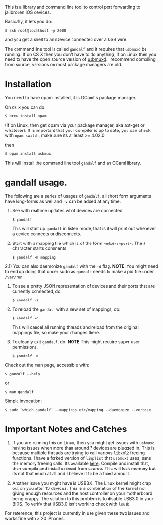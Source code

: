 This is a library and command line tool to control port forwarding to
jailbroken iOS devices.

Basically, it lets you do:

```shell
$ ssh root@localhost -p 2000
```

and you get a shell to an iDevice connected over a USB wire.

The command line tool is called `gandalf` and it requires that
`usbmuxd` be running. If on OS X then you don't have to do anything,
if on Linux then you need to have the open source version of
[usbmuxd](https://github.com/libimobiledevice/usbmuxd). I recommend compiling from source, versions on most package
managers are old.

# Installation

You need to have opam installed, it is OCaml's package manager.

On `OS X` you can do:

```shell
$ brew install opam
```

(If on Linux, then get opam via your package manager, aka apt-get or
whatever). It is important that your compiler is up to date, you can
check with `opam switch`, make sure its at least >= 4.02.0

then

```shell
$ opam install usbmux
```

This will install the command line tool `gandalf` and an OCaml
library.

# gandalf usage.

The following are a series of usages of `gandalf`, all short form
arguments have long-forms as well and `-v` can be added at any time.

1.  See with realtime updates what devices are connected 
    
    ```shell
    $ gandalf
    ```
    
    This will start up `gandalf` in listen mode, that is it will print
    out whenever a device connects or disconnects.

2.  Start with a mapping file which is of the form `<udid>:<port>`. The
    `#` character starts comments
    
    ```shell
    $ gandalf -m mapping
    ```

2.1) You can also daemonize `gandalf` with the `-d` flag. **NOTE**: You
might need to end up doing that under sudo as `gandalf` needs to
make a pid file under `/var/run`.

1.  To see a pretty JSON representation of devices and their ports that
    are currently connected, do:
    
    ```shell
    $ gandalf -s
    ```

2.  To reload the `gandalf` with a new set of mappings, do:
    
    ```shell
    $ gandalf -r
    ```
    
    This will cancel all running threads and reload from the original
    mappings file, so make your changes there.

3.  To cleanly exit `gandalf`, do:
    **NOTE** This might require super user permissions.
    
    ```shell
    $ gandalf -e
    ```

Check out the man page, accessible with:

```shell
$ gandalf --help
```

or 

```shell
$ man gandalf
```

Simple invocation:

```shell
$ sudo `which gandalf` --mappings etc/mapping --daemonize --verbose
```

# Important Notes and Catches

1.  If you are running this on Linux, then you might get issues with
    `usbmuxd` having issues when more than around 7 devices are plugged
    in. This is because multiple threads are trying to call various
    `libxml2` freeing functions. I have a forked version of `libplist`
    that `usbmuxd` uses, sans the memory freeing calls. Its available
    [here](https://github.com/onlinemediagroup/libplist). Compile and install that, then compile and install `usbmuxd`
    from source. This will leak memory but its not that much at all and
    I believe it to be a fixed amount.

2.  Another issue you might have is USB3.0. The Linux kernel might crap
    out on you after 13 devices. This is a combination of the kernel
    not giving enough resources and the host controller on your
    motherboard being crappy. The solution to this problem is to
    disable USB3.0 in your BIOS. To verify that USB3.0 isn't working
    check with `lsusb`

For reference, this project is currently in use given these two issues
and works fine with > 20 iPhones.
